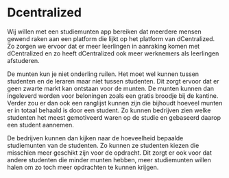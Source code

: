 # Dcentralized

Wij willen met een studiemunten app bereiken dat meerdere mensen gewend raken aan een platform die lijkt op het platform van dCentralized. Zo zorgen we ervoor dat er meer leerlingen in aanraking komen met dCentralized en zo heeft dCentralized ook meer werknemers als leerlingen afstuderen.

De munten kun je niet onderling ruilen. Het moet wel kunnen tussen studenten en de leraren maar niet tussen studenten. Dit zorgt ervoor dat er geen zwarte markt kan ontstaan voor de munten. De munten kunnen dan ingeleverd worden voor beloningen zoals een gratis broodje bij de kantine. Verder zou er dan ook een ranglijst kunnen zijn die bijhoudt hoeveel munten er in totaal behaald is door een student. Zo kunnen bedrijven zien welke studenten het meest gemotiveerd waren op de studie en gebaseerd daarop een student aannemen.

De bedrijven kunnen dan kijken naar de hoeveelheid bepaalde studiemunten van de studenten. Zo kunnen ze studenten kiezen die misschien meer geschikt zijn voor de opdracht. Dit zorgt er ook voor dat andere studenten die minder munten hebben, meer studiemunten willen halen om zo toch meer opdrachten te kunnen krijgen. 
